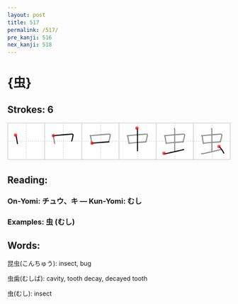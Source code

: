 ```yaml
---
layout: post
title: 517
permalink: /517/
pre_kanji: 516
nex_kanji: 518
---
```


# {虫}

## Strokes: 6

<div class="stroke"><img src="../images/E899AB.png" /></div>

## Reading:

### On-Yomi: チュウ、キ &mdash; Kun-Yomi: むし

### Examples: 虫 (むし)

## Words:

昆虫(こんちゅう): insect, bug

虫歯(むしば): cavity, tooth decay, decayed tooth

虫(むし): insect
